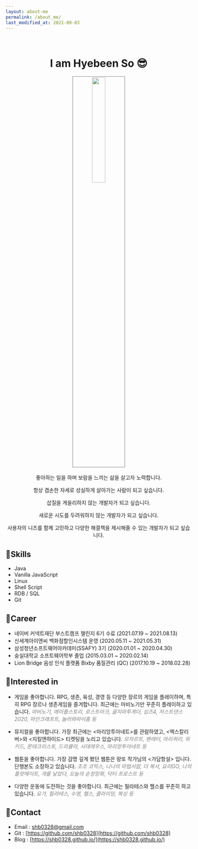 ```yaml
---
layout: about-me
permalink: /about_me/
last_modified_at: 2021-09-03
--- 
```

<br>

# <center>I am <b>Hyebeen So</b> 😎</center>

<center><img src="/assets/images/me.png" width="27%" height="27%" 
style="
border: 1px solid #808080;
padding: 2px;
"></center>
<br>
<center>
좋아하는 일을 하며 보람을 느끼는 삶을 살고자 노력합니다. 

항상 겸손한 자세로 성실하게 살아가는 사람이 되고 싶습니다.

삽질을 게을리하지 않는 개발자가 되고 싶습니다.

새로운 시도를 두려워하지 않는 개발자가 되고 싶습니다.

사용자의 니즈를 함께 고민하고 다양한 해결책을 제시해줄 수 있는 개발자가 되고 싶습니다.
</center>

## 💜Skills
 * Java
 * Vanilla JavaScript
 * Linux
 * Shell Script
 * RDB / SQL
 * Git

## 💜Career 
 - 네이버 커넥트재단 부스트캠프 챌린지 6기 수료 (2021.07.19 ~ 2021.08.13)
 - 신세계아이앤씨 백화점할인시스템 운영 (2020.05.11 ~ 2021.05.31)
 - 삼성청년소프트웨어아카데미(SSAFY) 3기 (2020.01.01 ~ 2020.04.30)
 - 숭실대학교 소프트웨어학부 졸업 (2015.03.01 ~ 2020.02.14)
 - Lion Bridge 음성 인식 플랫폼 Bixby 품질관리 (QC) (2017.10.19 ~ 2018.02.28) 

## 💜Interested in

- 게임을 좋아합니다. RPG, 생존, 육성, 경영 등 다양한 장르의 게임을 플레이하며, 특히 RPG 장르나 생존게임을 즐겨합니다. 최근에는 마비노기만 꾸준히 플레이하고 있습니다.
<span style='color:grey'>*마비노기, 메이플스토리, 로스트아크, 굶지마투게더, 심즈4, 저스트댄스2020, 마인크래프트, 놀러와마이홈 등*<span>

- 뮤지컬을 좋아합니다. 가장 최근에는 <마리앙투아네트>를 관람하였고, <엑스칼리버>와 <지킬앤하이드> 티켓팅을 노리고 있습니다. 
<span style='color:grey'>*모차르트, 팬레터, 마리퀴리, 위키드, 몬테크리스토, 드라큘라, 시데레우스, 마리앙투아네트 등*<span>

- 웹툰을 좋아합니다. 가장 감명 깊게 봤던 웹툰은 랑또 작가님의 <가담항설> 입니다. 단행본도 소장하고 있습니다. 
<span style='color:grey'>*조조 코믹스, 니나의 마법서랍, 더 복서, 요리GO, 나의 플랏메이트, 개를 낳았다, 오늘의 순정망화, 닥터 프로스트 등*<span>

- 다양한 운동에 도전하는 것을 좋아합니다. 최근에는 필라테스와 헬스를 꾸준히 하고 있습니다.
<span style='color:grey'>*요가, 필라테스, 수영, 헬스, 클라이밍, 복싱 등*<span>

## 💜Contact
 * Email : shb0328@gmail.com
 * Git : [https://github.com/shb0328](https://github.com/shb0328)
 * Blog : [https://shb0328.github.io/](https://shb0328.github.io/)
